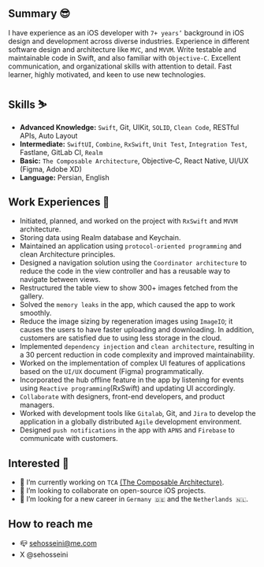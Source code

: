 ## Summary 😎
I have experience as an iOS developer with `7+ years’` background in iOS design and development across diverse industries. Experience in different software design and architecture like `MVC`, and `MVVM`. Write testable and maintainable code in Swift, and also familiar with `Objective‐C`. Excellent communication, and organizational skills with attention to detail. Fast learner, highly motivated, and keen to use new technologies.

## Skills ⛷️
- **Advanced Knowledge:** `Swift`, Git, UIKit, `SOLID`, `Clean Code`, RESTful APIs, Auto Layout
- **Intermediate:** `SwiftUI`, `Combine`, `RxSwift`, `Unit Test`, `Integration Test`, Fastlane, GitLab CI, `Realm`
- **Basic:** `The Composable Architecture`, Objective‐C, React Native, UI/UX (Figma, Adobe XD)
- **Language:** Persian, English

## Work Experiences 🔬
- Initiated, planned, and worked on the project with `RxSwift` and `MVVM` architecture.
- Storing data using Realm database and Keychain.
- Maintained an application using `protocol‐oriented programming` and clean Architecture principles.
- Designed a navigation solution using the `Coordinator architecture` to reduce the code in the view controller and has a reusable way to navigate between views.
- Restructured the table view to show 300+ images fetched from the gallery.
- Solved the `memory leaks` in the app, which caused the app to work smoothly.
- Reduce the image sizing by regeneration images using `ImageIO`; it causes the users to have faster uploading and downloading. In addition, customers are satisfied due to using less storage in the cloud.
- Implemented `dependency injection` and `clean architecture`, resulting in a 30 percent reduction in code complexity and improved maintainability.
- Worked on the implementation of complex UI features of applications based on the `UI/UX` document (Figma) programmatically.
- Incorporated the hub offline feature in the app by listening for events using `Reactive programming`(RxSwift) and updating UI accordingly.
- `Collaborate` with designers, front-end developers, and product managers.
- Worked with development tools like `Gitalab`, Git, and `Jira` to develop the application in a globally distributed `Agile` development environment.
- Designed `push notifications` in the app with `APNS` and `Firebase` to communicate with customers.

## Interested 🧐
- 🔭 I’m currently working on `TCA` [(The Composable Architecture)](https://github.com/pointfreeco/swift-composable-architecture).
- 👯 I’m looking to collaborate on open-source iOS projects.
- 🤔 I’m looking for a new career in `Germany 🇩🇪` and the `Netherlands 🇳🇱`.

## How to reach me 
- 📪 sehosseini@me.com
- X @sehosseini

<!--
- 💬 Ask me about ...
- ⚡ Fun fact: ...
-->
